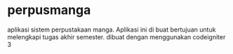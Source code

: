 # perpusmanga
aplikasi sistem perpustakaan manga. Aplikasi ini di buat bertujuan untuk melengkapi tugas akhir semester. dibuat dengan menggunakan codeigniter 3
